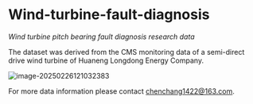 # Wind-turbine-fault-diagnosis
*Wind turbine pitch bearing fault diagnosis research data*

The dataset was derived from the CMS monitoring data of a semi-direct drive wind turbine of Huaneng Longdong Energy Company.

![image-20250226121032383](D:\document\Typora_image_2\imgae_1\image-20250226121032383.png)

For more data information please contact chenchang1422@163.com.
